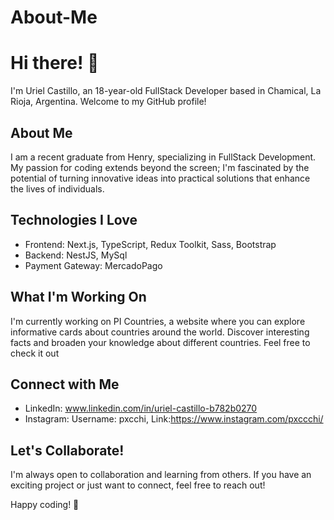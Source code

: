 # About-Me

# Hi there! 👋

I'm Uriel Castillo, an 18-year-old FullStack Developer based in Chamical, La Rioja, Argentina. Welcome to my GitHub profile!

## About Me

I am a recent graduate from Henry, specializing in FullStack Development. My passion for coding extends beyond the screen; I'm fascinated by the potential of turning innovative ideas into practical solutions that enhance the lives of individuals.

## Technologies I Love

- Frontend: Next.js, TypeScript, Redux Toolkit, Sass, Bootstrap
- Backend: NestJS, MySql
- Payment Gateway: MercadoPago

## What I'm Working On

I'm currently working on PI Countries, a website where you can explore informative cards about countries around the world. Discover interesting facts and broaden your knowledge about different countries. Feel free to check it out

## Connect with Me

- LinkedIn: www.linkedin.com/in/uriel-castillo-b782b0270
- Instagram:  Username: pxcchi,   Link:https://www.instagram.com/pxccchi/

## Let's Collaborate!

I'm always open to collaboration and learning from others. If you have an exciting project or just want to connect, feel free to reach out!

Happy coding! 🚀
